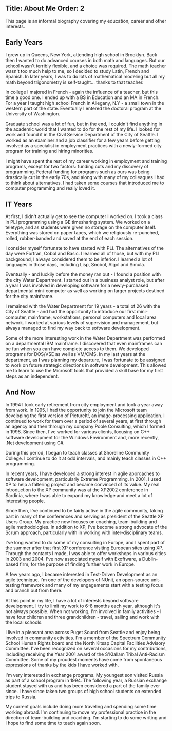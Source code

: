 Title: About Me
Order: 2
---
This page is an informal biography covering my education, career and other
interests.

## Early Years

I grew up in Queens, New York, attending high school in Brooklyn. Back then
I wanted to do advanced courses in both math and languages. But our school wasn't
terribly flexible, and a choice was required. The math teacher wasn't too much
help to me, so I decided to study Latin, French and Spanish. In later years,
I was to do lots of mathematical modeling but all my math beyond trigonometry
is self-taught... thanks to that teacher.

In college I majored in French - again the influence of a teacher, but this
time a good one. I ended up with a BS in Education and an MA in French. For
a year I taught high school French in Allegany, N.Y - a small town in the
western part of the state. Eventually I entered the doctoral program at the
University of Washington.

Graduate school was a lot of fun, but in the end, I couldn't find anything
in the academic world that I wanted to do for the rest of my life. I looked for
work and found it in the Civil Service Department of the City of Seattle.
I worked as an examiner and a job classifier for a few years before getting
involved as a specialist in employment practices with a newly-formed city
program for training and hiring minorities.

I might have spent the rest of my career working in employment and training
programs, except for two factors: funding cuts and my discovery of programming.
Federal funding for programs such as ours was being drastically cut in the early
70s, and along with many of my colleagues I had to think about alternatives.
I had taken some courses that introduced me to computer programming and
really loved it.

## IT Years

At first, I didn't actually get to see the computer I worked on. I took a
class in PLI programming using a GE timesharing system. We worked on a teletype,
and as students were given no storage on the computer itself. Everything was
stored on paper tapes, which we religiously re-punched, rolled, rubber-banded
and saved at the end of each session.

I consider myself fortunate to have started with PLI. The alternatives of the
day were Fortran, Cobol and Basic. I learned all of those, but with my PLI
background, I always considered them to be inferior. I learned
a lot of languages in those days, including Lisp, Snobol, Algol and Simula.

Eventually - and luckily before the money ran out - I found a position with
the city Water Department. I started out in a business analyst role,
but after a year I was involved in developing software for a newly-purchased
departmental mini-computer as well as working on larger projects destined
for the city mainframe.

I remained with the Water Department for 19 years - a total of 26 with the
City of Seattle - and had the opportunity to introduce our first mini-computer,
mainframe, workstations, personal computers and local area network. I worked
at various levels of supervision and management, but always managed to find my
way back to software development.

Some of the more interesting work in the Water Department was performed on
a departmental IBM mainframe. I discovered that even mainframes can be fun
when you can have complete access to them. We developed programs for DOS/VSE
as well as VM/CMS. In my last years at the department, as I was planning my
departure, I was fortunate to be assigned to work on future strategic directions
in software development. This allowed me to learn to use the Microsoft tools that
provided a skill base for my first steps as an independent.

## And Now

In 1994 I took early retirement from city employment and took a year
away from work. In 1995, I had the  opportunity to join the Microsoft team
developing the first version of PictureIt!, an image-processing application.
I continued to work for them over a period of several years, at first through
an agency and then through my company Poole Consulting, which I formed in 1998.
Since then, I've worked for various clients, focusing on C++ software development
for the Windows Environment and, more recently, .Net development using C#.

During this period, I began to teach classes at Shoreline Community College.
I continue to do it at odd intervals, and mainly teach classes in C++
programming. 

In recent years, I have developed a strong interest in agile approaches to
software development, particularly Extreme Programming. In 2001, I used XP to
help a faltering project and became convinced of its value. My real introduction
to the XP community was at the XP2002 conference in Sardinia, where I was able
to expand my knowledge and meet a lot of interesting people.

Since then, I've continued to be fairly active in the agile community, taking
part in many of the conferences and serving as president of the Seattle XP
Users Group. My practice now focuses on coaching, team-building and agile
methodologies. In addition to XP, I've become a strong advocate of the Scrum
approach, particularly with in working with inter-disciplinary teams.

I've long wanted to do some of my consulting in Europe, and I spent part of the
summer after that first XP conference visiting European sites using XP. Through
the contacts I made, I was able to offer workshops in various cities in 2003 and
2004. I've now associated myself with Exoftware, a Dublin-based firm, for the
purpose of finding further work in Europe.

A few years ago, I became interested in Test-Driven Development as an agile
technique. I'm one of the developers of NUnit, an open-source unit-testing
framework and many of my engagements start with a testing focus and branch
out from there.

At this point in my life, I have a lot of interests beyond software development.
I try to limit my work to 6-8 months each year, although it's not always possible.
When not working, I'm involved in family activities - I have four children and
three grandchildren - travel, sailing and work with the local schools.

I live in a pleasant area across Puget Sound from Seattle and enjoy being
involved in community activities. I'm a member of the Spectrum Community School
Human Rights board and the North Kitsap Capital Facilities Advisory Committee.
I've been recognized on several occasions for my contributions, including
receiving the Year 2001 award of the S'Klallam Tribal Anti-Racism Committee.
Some of my proudest moments have come from spontaneous expressions of thanks
by the kids I have worked with.

I'm very interested in exchange programs. My youngest son visited Russia as
part of a school program in 1994. The following year, a Russian exchange student
stayed with us and has been considered a part of the family ever since. I have
since taken two groups of high school students on extended trips to Russia.

My current goals include doing more traveling and spending some time working
abroad. I'm continuing to move my professional practice in the direction of
team-building and coaching. I'm starting to do some writing
and I hope to find some time to teach again soon.
